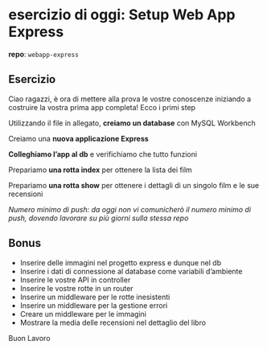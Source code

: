 # esercizio di oggi: Setup Web App Express

**repo**: `webapp-express`

## Esercizio
Ciao ragazzi, è ora di mettere alla prova le vostre conoscenze iniziando a costruire la vostra prima app completa! Ecco i primi step


Utilizzando il file in allegato, **creiamo un database** con MySQL Workbench

Creiamo una **nuova applicazione Express**

**Colleghiamo l’app al db** e verifichiamo che tutto funzioni

Prepariamo **una rotta index** per ottenere la lista dei film

Prepariamo **una rotta show** per ottenere i dettagli di un singolo film e le sue recensioni


*Numero minimo di push: da oggi non vi comunicherò il numero minimo di push, dovendo lavorare su più giorni sulla stessa repo*


## Bonus
- Inserire delle immagini nel progetto express e dunque nel db
- Inserire i dati di connessione al database come variabili d’ambiente
- Inserire le vostre API in controller
- Inserire le vostre rotte in un router
- Inserire un middleware per le rotte inesistenti
- Inserire un middleware per la gestione errori
- Creare un middleware per le immagini
- Mostrare la media delle recensioni nel dettaglio del libro

Buon Lavoro
